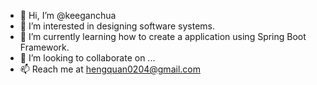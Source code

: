 - 👋 Hi, I’m @keeganchua
- 👀 I’m interested in designing software systems.
- 🌱 I’m currently learning how to create a application using Spring Boot Framework.
- 💞️ I’m looking to collaborate on ...
- 📫 Reach me at hengquan0204@gmail.com

<!---
keeganchua/keeganchua is a ✨ special ✨ repository because its `README.md` (this file) appears on your GitHub profile.
You can click the Preview link to take a look at your changes.
--->
